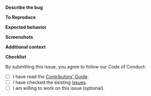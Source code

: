 
**Describe the bug**
<!-- A clear and concise description of what the bug is. -->

**To Reproduce**
<!-- Steps to reproduce the behavior:

1. Go to '...'
2. Click on '....'
3. Scroll down to '....'
4. See error -->

**Expected behavior**
<!-- A clear and concise description of what you expected to happen.-->

**Screenshots**
<!-- If applicable, add screenshots to help explain your problem.-->

**Additional context**
<!-- Add any other context about the problem here.-->

**Checklist**

By submitting this issue, you agree to follow our Code of Conduct:

- [ ] I have read the [Contributors' Guide](https://github.com/zero-to-mastery/resources/blob/master/CONTRIBUTING.md).
- [ ] I have checked the existing [issues](https://github.com/zero-to-mastery/ZtM-Job-Board/issues).
- [ ] I am willing to work on this issue (optional).
